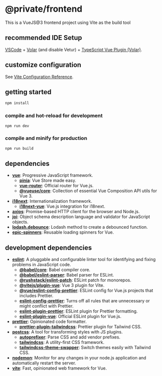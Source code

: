 # @private/frontend

This is a VueJS@3 frontend project using Vite as the build tool

## recommended IDE Setup

[VSCode](https://code.visualstudio.com/) + [Volar](https://marketplace.visualstudio.com/items?itemName=Vue.volar) (and disable Vetur) + [TypeScript Vue Plugin (Volar)](https://marketplace.visualstudio.com/items?itemName=Vue.vscode-typescript-vue-plugin).

## customize configuration

See [Vite Configuration Reference](https://vitejs.dev/config/).

## getting started

```sh
npm install
```

### compile and hot-reload for development

```sh
npm run dev
```

### compile and minify for production

```sh
npm run build
```

## dependencies

- **[vue](https://www.npmjs.com/package/vue)**: Progressive JavaScript framework.
  - **[pinia](https://www.npmjs.com/package/pinia)**: Vue Store made easy.
  - **[vue-router](https://www.npmjs.com/package/vue-router)**: Official router for Vue.js.
  - **[@vueuse/core](https://www.npmjs.com/package/@vueuse/core)**: Collection of essential Vue Composition API utils for Vue 3.
- **[i18next](https://www.npmjs.com/package/i18next)**: Internationalization framework.
  - **[i18next-vue](https://www.npmjs.com/package/i18next-vue)**: Vue.js integration for i18next.
- **[axios](https://www.npmjs.com/package/axios)**: Promise-based HTTP client for the browser and Node.js.
- **[joi](https://www.npmjs.com/package/joi)**: Object schema description language and validator for JavaScript objects.
- **[lodash.debounce](https://www.npmjs.com/package/lodash.debounce)**: Lodash method to create a debounced function.
- **[epic-spinners](https://www.npmjs.com/package/epic-spinners)**: Reusable loading spinners for Vue.

## development dependencies

- **[eslint](https://www.npmjs.com/package/eslint)**: A pluggable and configurable linter tool for identifying and fixing problems in JavaScript code.
  - **[@babel/core](https://www.npmjs.com/package/@babel/core)**: Babel compiler core.
  - **[@babel/eslint-parser](https://www.npmjs.com/package/@babel/eslint-parser)**: Babel parser for ESLint.
  - **[@rushstack/eslint-patch](https://www.npmjs.com/package/@rushstack/eslint-patch)**: ESLint patch for monorepos.
  - **[@vitejs/plugin-vue](https://www.npmjs.com/package/@vitejs/plugin-vue)**: Vue 3 plugin for Vite.
  - **[@vue/eslint-config-prettier](https://www.npmjs.com/package/@vue/eslint-config-prettier)**: ESLint config for Vue.js projects that includes Prettier.
  - **[eslint-config-prettier](https://www.npmjs.com/package/eslint-config-prettier)**: Turns off all rules that are unnecessary or might conflict with Prettier.
  - **[eslint-plugin-prettier](https://www.npmjs.com/package/eslint-plugin-prettier)**: ESLint plugin for Prettier formatting.
  - **[eslint-plugin-vue](https://www.npmjs.com/package/eslint-plugin-vue)**: Official ESLint plugin for Vue.js.
- **[prettier](https://www.npmjs.com/package/prettier)**: Opinionated code formatter.
  - **[prettier-plugin-tailwindcss](https://www.npmjs.com/package/prettier-plugin-tailwindcss)**: Prettier plugin for Tailwind CSS.
- **[postcss](https://www.npmjs.com/package/postcss)**: A tool for transforming styles with JS plugins.
  - **[autoprefixer](https://www.npmjs.com/package/autoprefixer)**: Parse CSS and add vendor prefixes.
  - **[tailwindcss](https://www.npmjs.com/package/tailwindcss)**: A utility-first CSS framework.
  - **[tailwindcss-theme-swapper](https://www.npmjs.com/package/tailwindcss-theme-swapper)**: Switch themes easily with Tailwind CSS.
- **[nodemon](https://www.npmjs.com/package/nodemon)**: Monitor for any changes in your node.js application and automatically restart the server.
- **[vite](https://www.npmjs.com/package/vite)**: Fast, opinionated web framework for Vue.
